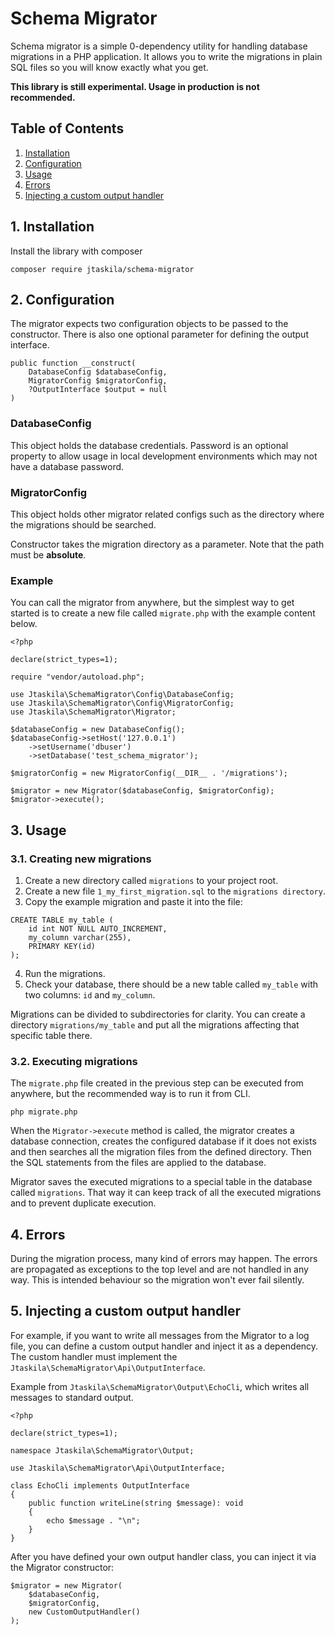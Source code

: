 # Schema Migrator

Schema migrator is a simple 0-dependency utility for handling database migrations in a PHP application. It allows you to write the migrations in plain SQL files so you will know exactly what you get.

**This library is still experimental. Usage in production is not recommended.**

## Table of Contents
1. [Installation](#1-installation)
2. [Configuration](#2-configuration)
3. [Usage](#3-usage)
4. [Errors](#4-errors)
5. [Injecting a custom output handler](#5-injecting-a-custom-output-handler)

## 1. Installation
Install the library with composer 
```
composer require jtaskila/schema-migrator
```

## 2. Configuration 
The migrator expects two configuration objects to be passed to the constructor. There is also one optional parameter for defining the output interface.
```
public function __construct(
    DatabaseConfig $databaseConfig,
    MigratorConfig $migratorConfig, 
    ?OutputInterface $output = null
)
```

### DatabaseConfig
This object holds the database credentials. Password is an optional property to allow usage in local development environments which may not have a database password.

### MigratorConfig
This object holds other migrator related configs such as the directory
where the migrations should be searched.

Constructor takes the migration directory as a parameter. Note that the path must be **absolute**.

### Example 
You can call the migrator from anywhere, but the simplest way to get started is to create a new file called ``migrate.php`` with the example content below.

```
<?php

declare(strict_types=1);

require "vendor/autoload.php";

use Jtaskila\SchemaMigrator\Config\DatabaseConfig;
use Jtaskila\SchemaMigrator\Config\MigratorConfig;
use Jtaskila\SchemaMigrator\Migrator;

$databaseConfig = new DatabaseConfig();
$databaseConfig->setHost('127.0.0.1')
    ->setUsername('dbuser')
    ->setDatabase('test_schema_migrator');

$migratorConfig = new MigratorConfig(__DIR__ . '/migrations');

$migrator = new Migrator($databaseConfig, $migratorConfig);
$migrator->execute();
```

## 3. Usage

### 3.1. Creating new migrations
1. Create a new directory called ``migrations`` to your project root.
2. Create a new file ``1_my_first_migration.sql`` to the ``migrations directory``.
3. Copy the example migration and paste it into the file:
```
CREATE TABLE my_table (
    id int NOT NULL AUTO_INCREMENT,
    my_column varchar(255),
    PRIMARY KEY(id)
);
```
4. Run the migrations. 
5. Check your database, there should be a new table called ``my_table`` with two columns: ``id`` and ``my_column``.

Migrations can be divided to subdirectories for clarity. You can create a directory ``migrations/my_table`` and put all the migrations affecting that specific table there.

### 3.2. Executing migrations
The ``migrate.php`` file created in the previous step can be executed from anywhere, but the recommended way is to run it from CLI.

```
php migrate.php
```

When the ``Migrator->execute`` method is called, the migrator creates a database connection, creates the configured database if it does not exists and then searches all the migration files from the defined directory. Then the SQL statements from the files are applied to the database.

Migrator saves the executed migrations to a special table in the database called ``migrations``. That way it can keep track of all the executed migrations and to prevent duplicate execution.

## 4. Errors

During the migration process, many kind of errors may happen. The errors are propagated as exceptions to the top level and are not handled in any way. This is intended behaviour so the migration won't ever fail silently.

## 5. Injecting a custom output handler
For example, if you want to write all messages from the Migrator to a log file, you can define a custom output handler and inject it as a dependency. The custom handler must implement the ``Jtaskila\SchemaMigrator\Api\OutputInterface``.

Example from ``Jtaskila\SchemaMigrator\Output\EchoCli``, which writes all messages to standard output.

```
<?php

declare(strict_types=1);

namespace Jtaskila\SchemaMigrator\Output;

use Jtaskila\SchemaMigrator\Api\OutputInterface;

class EchoCli implements OutputInterface
{
    public function writeLine(string $message): void
    {
        echo $message . "\n";
    }
}
```

After you have defined your own output handler class, you can inject it via the Migrator constructor:

```
$migrator = new Migrator(
    $databaseConfig, 
    $migratorConfig,
    new CustomOutputHandler()
);
```